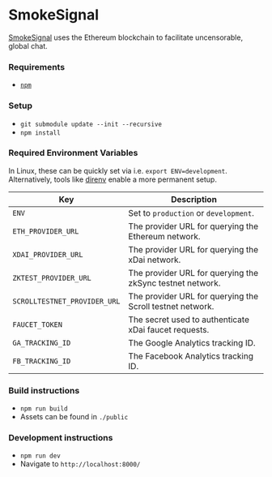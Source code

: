 # SmokeSignal

[SmokeSignal](https://smokesignal.eth.link/) uses the Ethereum blockchain to facilitate uncensorable, global chat.

### Requirements
- [`npm`](https://docs.npmjs.com/cli/v7/commands/npm)

### Setup
- `git submodule update --init --recursive`
- `npm install`

### Required Environment Variables

In Linux, these can be quickly set via i.e. `export ENV=development`. Alternatively, tools like [direnv](https://direnv.net/) enable a more permanent setup.

| Key | Description |
|-|-|
| `ENV` | Set to `production` or `development`. |
| `ETH_PROVIDER_URL` | The provider URL for querying the Ethereum network. |
| `XDAI_PROVIDER_URL` | The provider URL for querying the xDai network. |
| `ZKTEST_PROVIDER_URL` | The provider URL for querying the zkSync testnet network. |
| `SCROLLTESTNET_PROVIDER_URL` | The provider URL for querying the Scroll testnet network. |
| `FAUCET_TOKEN` | The secret used to authenticate xDai faucet requests. |
| `GA_TRACKING_ID` | The Google Analytics tracking ID. |
| `FB_TRACKING_ID` | The Facebook Analytics tracking ID. |

### Build instructions
- `npm run build`
- Assets can be found in `./public`

### Development instructions
- `npm run dev`
- Navigate to `http://localhost:8000/`